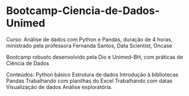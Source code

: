 # Bootcamp-Ciencia-de-Dados-Unimed
Curso: Análise de dados com Python e Pandas, duração de 4 horas, ministrado pela professora Fernanda Santos, Data Scientist, Oncase

Bootcamp robusto desenvolvido pela Dio e Unimed-BH, com práticas de Ciência de Dados

Conteúdos:
Python básico
Estrutura de dados
Introdução à bibliotecas Pandas
Trabalhando com planilhas do Excel
Trabalhando com datas
Visualização de dados
Análise exploratória.
